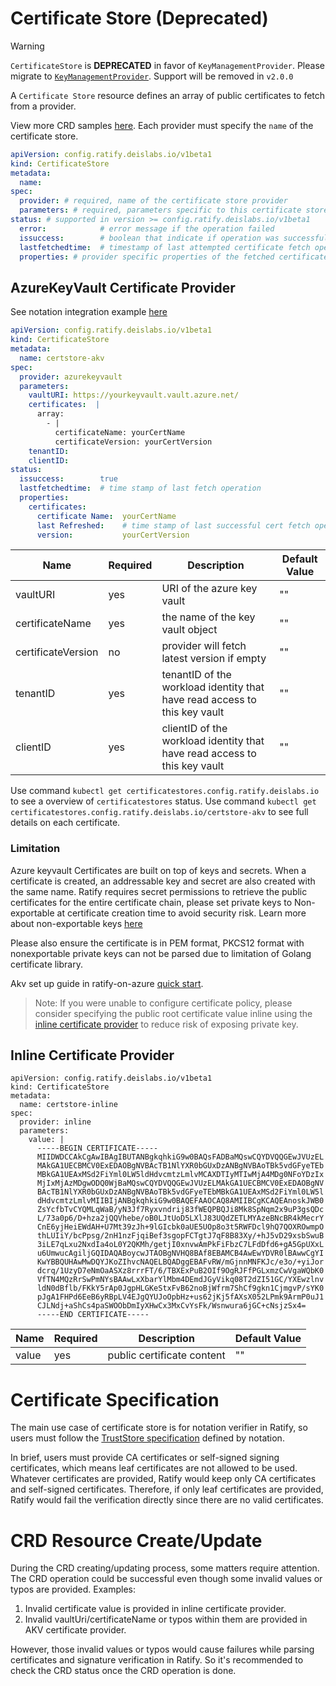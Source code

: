 # Certificate Store (Deprecated)

>[!WARNING]
> `CertificateStore` is **DEPRECATED** in favor of `KeyManagementProvider`. Please migrate to [`KeyManagementProvider`](./key-management-providers.md). Support will be removed in `v2.0.0`

A `Certificate Store` resource defines an array of public certificates to fetch from a provider. 

View more CRD samples [here](https://github.com/deislabs/ratify/tree/main/config/samples). Each provider must specify the `name` of the certificate store.

```yml
apiVersion: config.ratify.deislabs.io/v1beta1
kind: CertificateStore
metadata:
  name:  
spec:
  provider: # required, name of the certificate store provider
  parameters: # required, parameters specific to this certificate store provider
status: # supported in version >= config.ratify.deislabs.io/v1beta1
  error:            # error message if the operation failed
  issuccess:        # boolean that indicate if operation was successful
  lastfetchedtime:  # timestamp of last attempted certificate fetch operation
  properties: # provider specific properties of the fetched certificates. If the current certificate fetch operation fails, this property displays the properties of last successfully cached certificate
```

## AzureKeyVault Certificate Provider
See notation integration example [here](../../reference/verifier.md#section-6-built-in-verifiers)
```yml
apiVersion: config.ratify.deislabs.io/v1beta1
kind: CertificateStore
metadata:
  name: certstore-akv
spec:
  provider: azurekeyvault
  parameters:
    vaultURI: https://yourkeyvault.vault.azure.net/
    certificates:  |
      array:
        - |
          certificateName: yourCertName
          certificateVersion: yourCertVersion 
    tenantID:
    clientID:
status:
  issuccess:        true
  lastfetchedtime:  # time stamp of last fetch operation
  properties: 
    certificates:
      certificate Name:  yourCertName
      last Refreshed:    # time stamp of last successful cert fetch operation
      version:           yourCertVersion 
```

| Name        | Required | Description | Default Value |
| ----------- | -------- | ----------- | ------------- | 
| vaultURI      | yes    |      URI of the azure key vault        |   ""            |
| certificateName      | yes    |    the name of the key vault object   |       ""        |
| certificateVersion   | no     |   provider will fetch latest version if empty   |     ""    |
| tenantID   | yes     |   tenantID of the workload identity that have read access to this key vault   |     ""    |
| clientID   | yes     |   clientID of the workload identity that have read access to this key vault   |     ""    |

Use command `kubectl get certificatestores.config.ratify.deislabs.io` to see a overview of `certificatestores` status.
Use command `kubectl get certificatestores.config.ratify.deislabs.io/certstore-akv` to see full details on each certificate.
### Limitation
Azure keyvault Certificates are built on top of keys and secrets. When a certificate is created, an addressable key and secret are also created with the same name. Ratify requires secret permissions to retrieve the public certificates for the entire certificate chain, please set private keys to Non-exportable at certificate creation time to avoid security risk. Learn more about non-exportable keys [here](https://learn.microsoft.com/en-us/azure/key-vault/certificates/how-to-export-certificate?tabs=azure-cli#exportable-and-non-exportable-keys)

Please also ensure the certificate is in PEM format, PKCS12 format with nonexportable private keys can not be parsed due to limitation of Golang certificate library.

Akv set up guide in ratify-on-azure [quick start](https://github.com/deislabs/ratify/blob/main/docs/quickstarts/ratify-on-azure.md#configure-access-policy-for-akv).

> Note: If you were unable to configure certificate policy, please consider specifying the public root certificate value inline using the [inline certificate provider](../../reference/crds/certificate-stores.md#inline-certificate-provider) to reduce risk of exposing private key.

## Inline Certificate Provider
```
apiVersion: config.ratify.deislabs.io/v1beta1
kind: CertificateStore
metadata:
  name: certstore-inline
spec:
  provider: inline
  parameters:
    value: |
      -----BEGIN CERTIFICATE-----
      MIIDWDCCAkCgAwIBAgIBUTANBgkqhkiG9w0BAQsFADBaMQswCQYDVQQGEwJVUzEL
      MAkGA1UECBMCV0ExEDAOBgNVBAcTB1NlYXR0bGUxDzANBgNVBAoTBk5vdGFyeTEb
      MBkGA1UEAxMSd2FiYml0LW5ldHdvcmtzLmlvMCAXDTIyMTIwMjA4MDg0NFoYDzIx
      MjIxMjAzMDgwODQ0WjBaMQswCQYDVQQGEwJVUzELMAkGA1UECBMCV0ExEDAOBgNV
      BAcTB1NlYXR0bGUxDzANBgNVBAoTBk5vdGFyeTEbMBkGA1UEAxMSd2FiYml0LW5l
      dHdvcmtzLmlvMIIBIjANBgkqhkiG9w0BAQEFAAOCAQ8AMIIBCgKCAQEAnoskJWB0
      ZsYcfbTvCYQMLqWaB/yN3Jf7Ryxvndrij83fWEQPBQJi8Mk8SpNqm2x9uP3gsQDc
      L/73a0p6/D+hza2jQQVhebe/oB0LJtUoD5LXlJ83UQdZETLMYAzeBNcBR4kMecrY
      CnE6yjHeiEWdAH+U7Mt39zJh+9lGIcbk0aUE5UOp8o3t5RWFDcl9hQ7QOXROwmpO
      thLUIiY/bcPpsg/2nH1nzFjqiBef3sgopFCTgtJ7qF8B83Xy/+hJ5vD29xsbSwuB
      3iLE7qLxu2NxdIa4oL0Y2QKMh/getjI0xnvwAmPkFiFbzC7LFdDfd6+gA5GpUXxL
      u6UmwucAgiljGQIDAQABoycwJTAOBgNVHQ8BAf8EBAMCB4AwEwYDVR0lBAwwCgYI
      KwYBBQUHAwMwDQYJKoZIhvcNAQELBQADggEBAFvRW/mGjnnMNFKJc/e3o/+yiJor
      dcrq/1UzyD7eNmOaASXz8rrrFT/6/TBXExPuB2OIf9OgRJFfPGLxmzCwVgaWQbK0
      VfTN4MQzRrSwPmNYsBAAwLxXbarYlMbm4DEmdJGyVikq08T2dZI51GC/YXEwzlnv
      ldN0dBflb/FKkY5rAp0JgpHLGKeStxFvB62noBjWfrm7ShCf9gkn1CjmgvP/sYK0
      pJgA1FHPd6EeB6yRBpLV4EJgQYUJoOpbHz+us62jKj5fAXsX052LPmk9ArmP0uJ1
      CJLNdj+aShCs4paSWOObDmIyXHwCx3MxCvYsFk/Wsnwura6jGC+cNsjzSx4=
      -----END CERTIFICATE-----

```

| Name        | Required | Description | Default Value |
| ----------- | -------- | ----------- | ------------- | 
| value      | yes    |      public certificate content       |   ""            |

# Certificate Specification
The main use case of certificate store is for notation verifier in Ratify, so users must follow the [TrustStore specification](https://github.com/notaryproject/notaryproject/blob/main/specs/trust-store-trust-policy.md#trust-store) defined by notation.

In brief, users must provide CA certificates or self-signed signing certificates, which means leaf certificates are not allowed to be used. Whatever certificates are provided, Ratify would keep only CA certificates and self-signed certificates. Therefore, if only leaf certificates are provided, Ratify would fail the verification directly since there are no valid certificates.

# CRD Resource Create/Update 
During the CRD creating/updating process, some matters require attention. The CRD operation could be successful even though some invalid values or typos are provided. Examples:

1. Invalid certificate value is provided in inline certificate provider.
2. Invalid vaultUri/certificateName or typos within them are provided in AKV certificate provider.

However, those invalid values or typos would cause failures while parsing certificates and signature verification in Ratify.
So it's recommended to check the CRD status once the CRD operation is done.